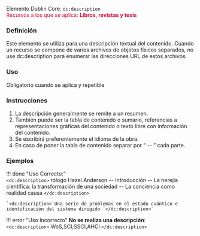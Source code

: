 Elemento Dublin Core: `dc:description`  
<span style="color:#CD113B">Recursos a los que se aplica: __Libros, revistas y tesis__ </span>

### __Definición__
Este elemento se utiliza para una descripción textual del contenido. Cuando un recurso se compone de varios archivos de objetos físicos separados, no use dc:description para enumerar las direcciones URL de estos archivos. 

### __Uso__
Obligatorio cuando se aplica y repetible  

### __Instrucciones__  
1. La  descripción generalmente se remite a un resumen. 
2. También puede ser la tabla de contenido o sumario, referencias a representaciones gráficas del contenido o texto libre con información del contenido. 
3. Se escribirá preferentemente el idioma de la obra. 
4. En caso de poner la tabla de contenido separar por “ -- ” cada parte.

### __Ejemplos__

!!! done "Uso Correcto:"  
    `<dc:description>` rólogo Hazel Anderson -- Introducción -- La herejía científica:  la transformación  de  una  sociedad --  La  conciencia  como  realidad causa `</dc:description>`   
      
    `<dc:description>`Una serie de problemas en el estado cuántico e identificación del sistema dirigido `</dc:description>`

!!! error "Uso Incorrecto"
    **No se realiza una descripción**:  
    `<dc:description>` WoS,SCI,SSCI,AHCI `</dc:description>`
